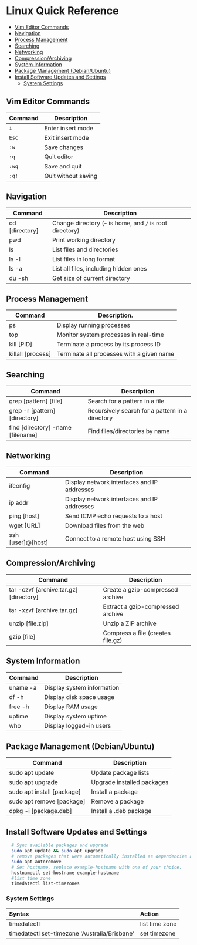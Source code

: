 # Linux Quick Reference

- [Vim Editor Commands](#vim-editor-commands)
- [Navigation](#navigation)
- [Process Management](#process-management)
- [Searching](#searching)
- [Networking](#networking)
- [Compression/Archiving](#compressionarchiving)
- [System Information](#system-information)
- [Package Management (Debian/Ubuntu)](#package-management-debianubuntu)
- [Install Software Updates and Settings](#install-software-updates-and-settings)
    - [System Settings](#system-settings)


## Vim Editor Commands

| Command | Description         |
| ------- | ------------------- |
| `i`     | Enter insert mode   |
| `Esc`   | Exit insert mode    |
| `:w`    | Save changes        |
| `:q`    | Quit editor         |
| `:wq`   | Save and quit       |
| `:q!`   | Quit without saving |



## Navigation


| Command        | Description                                               |
| -------------- | --------------------------------------------------------- |
| cd [directory] | Change directory (`~` is home, and `/` is root directory) |
| pwd            | Print working directory                                   |
| ls             | List files and directories                                |
| ls -l          | List files in long format                                 |
| ls -a          | List all files, including hidden ones                     |
| du -sh         | Get size of current directory                             |


## Process Management


| Command           | Description.                              |
| ----------------- | ----------------------------------------- |
| ps                | Display running processes                 |
| top               | Monitor system processes in real-time     |
| kill [PID]        | Terminate a process by its process ID     |
| killall [process] | Terminate all processes with a given name |


## Searching


| Command                           | Description                                     |
| --------------------------------- | ----------------------------------------------- |
| grep [pattern] [file]             | Search for a pattern in a file                  |
| grep -r [pattern] [directory]     | Recursively search for a pattern in a directory |
| find [directory] -name [filename] | Find files/directories by name                  |


## Networking


| Command           | Description                                 |
| ----------------- | ------------------------------------------- |
| ifconfig          | Display network interfaces and IP addresses |
| ip addr           | Display network interfaces and IP addresses |
| ping [host]       | Send ICMP echo requests to a host           |
| wget [URL]        | Download files from the web                 |
| ssh [user]@[host] | Connect to a remote host using SSH          |


## Compression/Archiving


| Command                                | Description                       |
| -------------------------------------- | --------------------------------- |
| tar -czvf [archive.tar.gz] [directory] | Create a gzip-compressed archive  |
| tar -xzvf [archive.tar.gz]             | Extract a gzip-compressed archive |
| unzip [file.zip]                       | Unzip a ZIP archive               |
| gzip [file]                            | Compress a file (creates file.gz) |


## System Information


| Command  | Description                |
| -------- | -------------------------- |
| uname -a | Display system information |
| df -h    | Display disk space usage   |
| free -h  | Display RAM usage          |
| uptime   | Display system uptime      |
| who      | Display logged-in users    |


## Package Management (Debian/Ubuntu)


| Command                    | Description                |
| -------------------------- | -------------------------- |
| sudo apt update            | Update package lists       |
| sudo apt upgrade           | Upgrade installed packages |
| sudo apt install [package] | Install a package          |
| sudo apt remove [package]  | Remove a package           |
| dpkg -i [package.deb]      | Install a .deb package     |



## Install Software Updates and Settings

```bash +torchlight-bash
  # Sync available packages and upgrade
  sudo apt update && sudo apt upgrade
  # remove packages that were automatically installed as dependencies and are no longer needed
  sudo apt autoremove
  # Set hostname, replace example-hostname with one of your choice.
  hostnamectl set-hostname example-hostname
  #list time zone
  timedatectl list-timezones
```

### System Settings

 | Syntax                                        | Action         |
 | :-------------------------------------------- | :------------- |
 | timedatectl                                   | list time zone |
 | timedatectl set-timezone 'Australia/Brisbane' | set timezone   |


